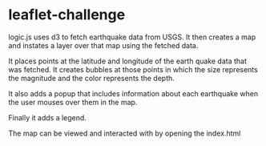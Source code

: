 # leaflet-challenge

logic.js uses d3 to fetch earthquake data from USGS. It then creates a map and instates a layer over that map using the fetched data.

It places points at the latitude and longitude of the earth quake data that was fetched. It creates bubbles at those points in which the size represents the magnitude and the color represents the depth.

It also adds a popup that includes information about each earthquake when the user mouses over them in the map.

Finally it adds a legend.

The map can be viewed and interacted with by opening the index.html
